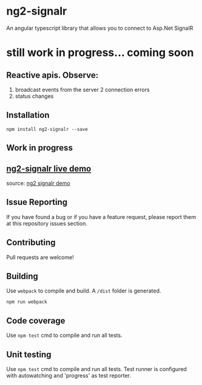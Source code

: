 # ng2-signalr
An angular typescript library that allows you to connect to Asp.Net SignalR

# still work in progress... coming soon

## Reactive apis. Observe:
 1. broadcast events from the server
 2  connection errors 
 3. status changes 

## Installation
```
npm install ng2-signalr --save
```


## Work in progress


## [ng2-signalr live demo](http://ng2-signalr-webui.azurewebsites.net)


source: [ng2 signalr demo](https://github.com/HNeukermans/ng2-signalr.demo.webui/)

## Issue Reporting

If you have found a bug or if you have a feature request, please report them at this repository issues section. 

## Contributing

Pull requests are welcome!

## Building

Use `webpack` to compile and build. A `/dist` folder is generated.

```
npm run webpack
```

## Code coverage

Use `npm test` cmd to compile and run all tests. 

## Unit testing

Use `npm test` cmd to compile and run all tests. Test runner is configured with autowatching and 'progress' as test reporter. 

  
